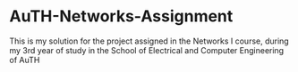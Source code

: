 # AuTH-Networks-Assignment

This is my solution for the project assigned in the Networks I course, during my 3rd year of study in the School of Electrical and Computer Engineering of AuTH

